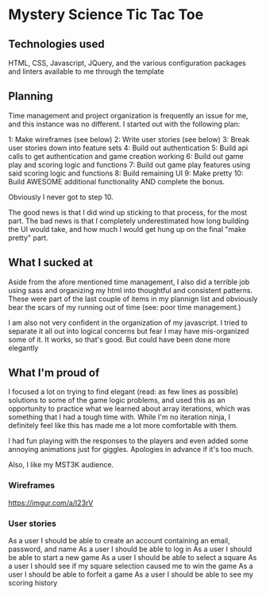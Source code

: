 # Mystery Science Tic Tac Toe


## Technologies used
HTML, CSS, Javascript, JQuery, and the various configuration packages and
linters available to me through the template

## Planning
Time management and project organization is frequently an issue for me, and this
instance was no different. I started out with the following plan:

1: Make wireframes (see below)
2: Write user stories (see below)
3: Break user stories down into feature sets
4: Build out authentication
5: Build api calls to get authentication and game creation working
6: Build out game play and scoring logic and functions
7: Build out game play features using said scoring logic and functions
8: Build remaining UI
9: Make pretty
10: Build AWESOME additional functionality AND complete the bonus.

Obviously I never got to step 10.

The good news is that I did wind up sticking to that process, for the most part.
The bad news is that I completely underestimated how long building the UI would
take, and how much I would get hung up on the final "make pretty" part.

## What I sucked at
Aside from the afore mentioned time management, I also did a terrible job using
sass and organizing my html into thoughtful and consistent patterns. These were
part of the last couple of items in my plannign list and obviously bear the
scars of my running out of time (see: poor time management.)

I am also not very confident in the organization of my javascript. I tried to
separate it all out into logical concerns but fear I may have mis-organized some
of it. It works, so that's good. But could have been done more elegantly

## What I'm proud of
I focused a lot on trying to find elegant (read: as few lines as possible)
solutions to some of the game logic problems, and used this as an opportunity to
practice what we learned about array iterations, which was something that I
had a tough time with. While I'm no iteration ninja, I definitely feel like this
has made me a lot more comfortable with them.

I had fun playing with the responses to the players and even added some
annoying animations just for giggles. Apologies in advance if it's too much.

Also, I like my MST3K audience.

### Wireframes
https://imgur.com/a/I23rV

### User stories
As a user I should be able to create an account containing an email, password, and name
As a user I should be able to log in
As a user I should be able to start a new game
As a user I should be able to select a square
As a user I should see if my square selection caused me to win the game
As a user I should be able to forfeit a game
As a user I should be able to see my scoring history
